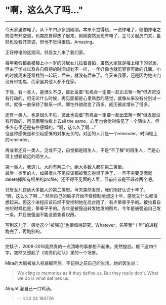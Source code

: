 # "啊，这么久了吗..."

------

今天家里停电了。从下午四点多到刚刚。本来不觉得热，一说停电了，哪怕停电之前没有开空调，也突然觉得热了起来。刚刚突然发现有电了，立马关起房门来，虽然也没有开空调，但也不觉得很热。Amazing。  

正好停电的这期间，邻居女儿来了我们家。  

每年暑假都会被楼上小一岁的邻居女儿拉着自拍，虽然大家就是楼上楼下的邻居，但由于学业以及各自假期的时间规划不一样，一年好像也就见寥寥可数的几面。小的时候周末还常找到一起玩，后来，就没有后来了。今天来我家，还是因为她出门没有带钥匙，而家里其他人都不在家。  

于我，有一类人，是很久不见，彼此说着“有机会一定要一起出去聚一聚”但迟迟没有行动的，但无论什么时候，再见面都是心里熟悉的感觉，就像从来没有分别过一样，就像一直保持了联系一样。哪怕外貌改变了再多，阅历彼此增长了很多。

还有一类人，也是很久不见，彼此也说着“有机会一定要一起出去聚一聚”但迟迟没有行动的，再见面哪怕看上去all the same，心里也会觉得像见了一个陌生人。但多少心里还是有些感慨的，“啊，这么久了啊....”  
但这种感慨是和引起感慨的对象无关的。对面的人只是一个reminder，时间轴上的reminder。  

再或者还有一类人，见或不见，自觉都是陌生人，不是“不了解”的陌生人，而是心理上想要疏远的陌生人。  

第一类人，我这儿，大约有两三个。绝大多数人都在第二类里。    
最后一类里的人，如果很久不见应该都被我忘得很干净了，一旦不需要见面就delete掉所有相关的profile。还不得不见面的人里，目前应该是不超过两个吧。

邻居女儿在绝大多数人的第二类里。今天突然发现，我们刚好认识十年了。  
“啊，这么久了啊....”
然后自己的脑子开始不受控制地想这十年，感觉又什么都没想起来。但这个进程应该已经不受控制地在后台跑了。有点晕晕乎乎的。被拉着自拍的时候也是，晕晕乎乎的。去年是被强迫转发她发的照片，今年是被强迫自己发一条，并且被强迫不能设置查看权限。  

写到这儿了，感觉这个“被强迫”也很值得研究。Whatever，先等我“十年”的进程跑完了，再跑别的。  

---

完犊子，2008-2018竟然真的一点清晰的事都想不起来。突然惶恐。敲下这四个字，突然又想起了《攻壳机动队》里的一个场景。  

Mira的大脑被放入机器躯壳后，不记得之前自己的生活。她的医生说：
> We cling to memories as if they define us. But they really don't.
> What we do is what defines us.

Alright.灌自己一口鸡汤。

> -- li 22:24 180726  
